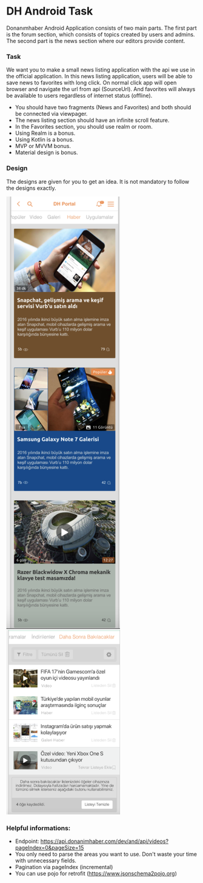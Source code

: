 # DH Android Task

Donanımhaber Android Application consists of two main parts. The first part is the forum section, which consists of topics created by users and admins. The second part is the news section where our editors provide content.

### Task

We want you to make a small news listing application with the api we use in the official application. In this news listing application, users will be able to save news to favorites with long click. On normal click app will open browser and navigate the url from api (SourceUrl). And favorites will always be available to users regardless of internet status (offline). 

- You should have two fragments (News and Favorites) and both should be connected via viewpager.
- The news listing section should have an infinite scroll feature.
- In the Favorites section, you should use realm or room.
- Using Realm is a bonus.
- Using Kotlin is a bonus.
- MVP or MVVM bonus.
- Material design is bonus.

### Design

The designs are given for you to get an idea. It is not mandatory to follow the designs exactly.

<img src = "https://raw.githubusercontent.com/AsynctaskCoffee/DHAndroidTask/main/ss1%20fav.png?token=ALMMEQJYMOLDI4L4UNAFYIDBIIH54" width ="300" /> <img src = "https://raw.githubusercontent.com/AsynctaskCoffee/DHAndroidTask/main/favs.png?token=ALMMEQMPWYPZZ5AN2GA6IVLBIIH22" width ="300" />


### Helpful informations:

- Endpoint: https://api.donanimhaber.com/dev/and/api/videos?pageIndex=0&pageSize=15
- You only need to parse the areas you want to use. Don't waste your time with unnecessary fields.
- Pagination via pageIndex (incremental)
- You can use pojo for retrofit (https://www.jsonschema2pojo.org)
